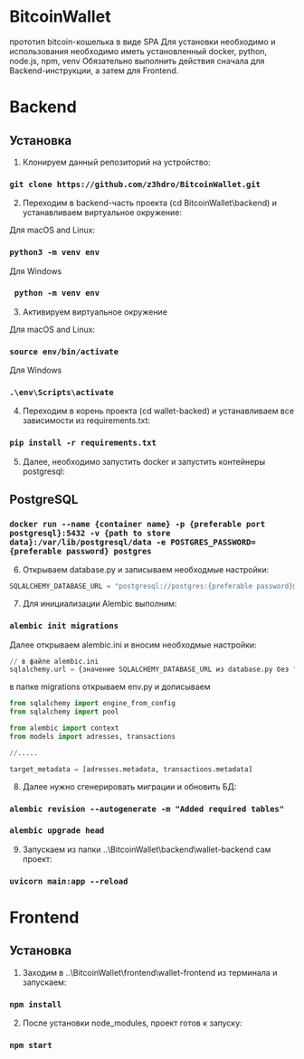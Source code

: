 # BitcoinWallet
прототип bitcoin-кошелька в виде SPA
Для установки необходимо и использования необходимо иметь установленный docker, python, node.js, npm, venv
Обязательно выполнить действия сначала для Backend-инструкции, а затем для Frontend.

# Backend

## Установка

1. Клонируем данный репозиторий на устройство:
  ### `git clone https://github.com/z3hdro/BitcoinWallet.git`

2. Переходим в backend-часть проекта (cd BitcoinWallet\backend) и устанавливаем виртуальное окружение:

Для macOS and Linux:
### `python3 -m venv env`

Для Windows
### ` python -m venv env`

3. Активируем виртуальное окружение

Для macOS and Linux:
### `source env/bin/activate`

Для Windows
### `.\env\Scripts\activate`

4. Переходим в корень проекта (cd wallet-backed) и устанавливаем все зависимости из requirements.txt:
### `pip install -r requirements.txt`
   
5. Далее, необходимо запустить docker и запустить контейнеры postgresql:
## PostgreSQL
### `docker run --name {container name} -p {preferable port postgresql}:5432 -v {path to store data}:/var/lib/postgresql/data -e POSTGRES_PASSWORD={preferable password} postgres`

6. Открываем database.py и записываем необходмые настройки:

```python
SQLALCHEMY_DATABASE_URL = "postgresql://postgres:{preferable password}@localhost:{preferable port postgresql}/postgres"
```

7. Для инициализации Alembic выполним:
### `alembic init migrations` 

Далее открываем alembic.ini и вносим необходмые настройки:

```python
// в файле alembic.ini
sqlalchemy.url = {значение SQLALCHEMY_DATABASE_URL из database.py без ""} 
```

в папке migrations открываем env.py и дописываем 
```python
from sqlalchemy import engine_from_config
from sqlalchemy import pool

from alembic import context
from models import adresses, transactions

//.....

target_metadata = [adresses.metadata, transactions.metadata]
```
8. Далее нужно сгенерировать миграции и обновить БД:
### `alembic revision --autogenerate -m "Added required tables"`
### `alembic upgrade head`

9. Запускаем из папки ..\BitcoinWallet\backend\wallet-backend сам проект:
  ### `uvicorn main:app --reload`
  
# Frontend

## Установка

1. Заходим в ..\BitcoinWallet\frontend\wallet-frontend из терминала и запускаем:
  ### `npm install`

2. После установки node_modules, проект готов к запуску:

### `npm start`

